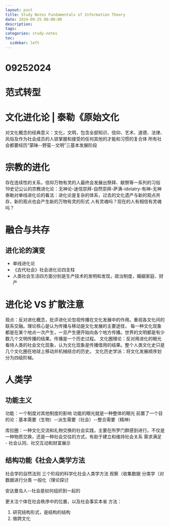 ```yaml
---
layout: post
title: Study Notes Fundamentals of Information Theory
date: 2024-09-25 00:00:00
description:
tags:
categories: study-notes
toc:
  sidebar: left
---
```


# 09252024

# 范式转型

# 文化进化论 | 泰勒《原始文化

对文化概念的经典意义：文化，文明，包含全部知识、信仰、艺术、道德、法律、风俗及作为社会成员的人锁掌握和接受的任何其他的才能和习惯的复合体
所有社会都要经历“蒙昧--野蛮--文明”三基本发展阶段

# 宗教的进化

存在连续性的关系，信仰万物有灵的人最终会发展出祭拜、献祭等一系列的习俗
19史记公认的宗教进化论：无神论-迷信崇拜-自然崇拜-萨满-idolatry-有神-无神
泰勒对单线进化论的看法：进化论是复杂的体系，过去的文化遗产与新的观点共存，新的观点也会产生新的万物有灵的形式
人有灵魂吗？现在的人有相信有灵魂吗？

# 融合与共存

## 进化论的演变

- 单线进化论
- 《古代社会》社会进化论四支柱
- 人类社会生活四方面分别是生产技术的发明和发现，政治制度，婚姻家庭、财产

# 进化论 VS 扩散注意

观点：反对进化概念，批评进化论忽视传播在文化发展中的作用。重视各文化间的联系交融。理论核心是认为传播与移动是文化发展的主要途径，
每一种文化现象都是在某个地点一次产生，一旦产生便开始向各个地方传播。世界的文明都是有少数几个文明传播的结果。传播是一个历史过程。
文化圈理论：反对用进化的眼光看待人类的社会文化现象，认为文化现象是传播借用的结果。整个人类文化史只是几个文化圈在地球上移动并机械结合的历史。
文化历史学派：将文化发展顺序划分为四级阶梯。

# 人类学

## 功能主义

功能：一个制度对其他制度的影响
功能的眼光就是一种整体的眼光
前置了一个目的论：基本需要（生物）--派生需要（社会）--整合需要（精神）

库拉圈：一种文化交流和礼物交换的社会实践，主要在所罗门群感到进行。不仅是一种物质交换，还是一种社会交往的方式，有助于建立和维持社会关系
需求满足 - 社会认同、社交互动和财富展示

## 结构功能《社会人类学方法

社会学的自然法则
三个阶段的科学化社会人类学方法
观察（收集数据
分类学（对数据进行分类
一般化（理论探讨

安达曼岛人--社会是如何组织到一起的

更关注个体在社会秩序中的位置，以及社会事实本省
方法：

1. 研究结构形式，是结构的结构
2. 做跨文化
